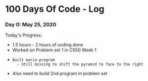 # 100 Days Of Code - Log

### Day 0: May 25, 2020

Today's Progress:
- 1.5 hours - 2 hours of coding done
- Worked on Problem set 1 in CS50 Week 1
-     Built mario-program
        - Still missing to shift the pyramid to face to the right
- Also need to build 2nd program in problem set
